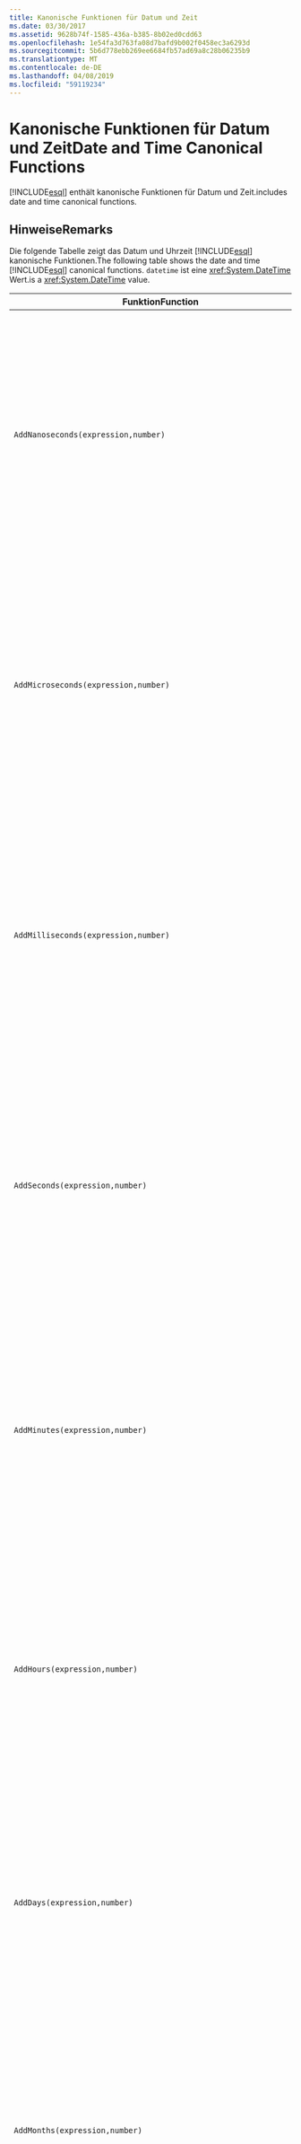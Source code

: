 ```yaml
---
title: Kanonische Funktionen für Datum und Zeit
ms.date: 03/30/2017
ms.assetid: 9628b74f-1585-436a-b385-8b02ed0cdd63
ms.openlocfilehash: 1e54fa3d763fa08d7bafd9b002f0458ec3a6293d
ms.sourcegitcommit: 5b6d778ebb269ee6684fb57ad69a8c28b06235b9
ms.translationtype: MT
ms.contentlocale: de-DE
ms.lasthandoff: 04/08/2019
ms.locfileid: "59119234"
---
```

# <a name="date-and-time-canonical-functions"></a><span data-ttu-id="16895-102">Kanonische Funktionen für Datum und Zeit</span><span class="sxs-lookup"><span data-stu-id="16895-102">Date and Time Canonical Functions</span></span>
[!INCLUDE[esql](../../../../../../includes/esql-md.md)] <span data-ttu-id="16895-103">enthält kanonische Funktionen für Datum und Zeit.</span><span class="sxs-lookup"><span data-stu-id="16895-103">includes date and time canonical functions.</span></span>  
  
## <a name="remarks"></a><span data-ttu-id="16895-104">Hinweise</span><span class="sxs-lookup"><span data-stu-id="16895-104">Remarks</span></span>  
 <span data-ttu-id="16895-105">Die folgende Tabelle zeigt das Datum und Uhrzeit [!INCLUDE[esql](../../../../../../includes/esql-md.md)] kanonische Funktionen.</span><span class="sxs-lookup"><span data-stu-id="16895-105">The following table shows the date and time [!INCLUDE[esql](../../../../../../includes/esql-md.md)] canonical functions.</span></span> `datetime` <span data-ttu-id="16895-106">ist eine <xref:System.DateTime> Wert.</span><span class="sxs-lookup"><span data-stu-id="16895-106">is a <xref:System.DateTime> value.</span></span>  
  
|<span data-ttu-id="16895-107">Funktion</span><span class="sxs-lookup"><span data-stu-id="16895-107">Function</span></span>|<span data-ttu-id="16895-108">Beschreibung</span><span class="sxs-lookup"><span data-stu-id="16895-108">Description</span></span>|  
|--------------|-----------------|  
|`AddNanoseconds(expression,number)`|<span data-ttu-id="16895-109">Fügt `number` den angegebenen `expression`-Wert (in Nanosekunden) hinzu.</span><span class="sxs-lookup"><span data-stu-id="16895-109">Adds the specified `number` of nanoseconds to the `expression`.</span></span><br /><br /> **<span data-ttu-id="16895-110">Argumente</span><span class="sxs-lookup"><span data-stu-id="16895-110">Arguments</span></span>**<br /><br /> `expression`<span data-ttu-id="16895-111">: `DateTime`, `DateTimeOffset`, oder `Time`.</span><span class="sxs-lookup"><span data-stu-id="16895-111">: `DateTime`, `DateTimeOffset`, or `Time`.</span></span><br /><br /> `number`<span data-ttu-id="16895-112">: `Int32`.</span><span class="sxs-lookup"><span data-stu-id="16895-112">: `Int32`.</span></span><br /><br /> **<span data-ttu-id="16895-113">Rückgabewert</span><span class="sxs-lookup"><span data-stu-id="16895-113">Return Value</span></span>**<br /><br /> <span data-ttu-id="16895-114">Der `expression`-Typ.</span><span class="sxs-lookup"><span data-stu-id="16895-114">The type of `expression`.</span></span>|  
|`AddMicroseconds(expression,number)`|<span data-ttu-id="16895-115">Fügt dem `number` den angegebenen `expression`-Wert (in Mikrosekunden) hinzu.</span><span class="sxs-lookup"><span data-stu-id="16895-115">Adds the specified `number` of microseconds to the `expression`.</span></span><br /><br /> **<span data-ttu-id="16895-116">Argumente</span><span class="sxs-lookup"><span data-stu-id="16895-116">Arguments</span></span>**<br /><br /> `expression`<span data-ttu-id="16895-117">: `DateTime`, `DateTimeOffset`, oder `Time`.</span><span class="sxs-lookup"><span data-stu-id="16895-117">: `DateTime`, `DateTimeOffset`, or `Time`.</span></span><br /><br /> `number`<span data-ttu-id="16895-118">: `Int32`.</span><span class="sxs-lookup"><span data-stu-id="16895-118">: `Int32`.</span></span><br /><br /> **<span data-ttu-id="16895-119">Rückgabewert</span><span class="sxs-lookup"><span data-stu-id="16895-119">Return Value</span></span>**<br /><br /> <span data-ttu-id="16895-120">Der `expression`-Typ.</span><span class="sxs-lookup"><span data-stu-id="16895-120">The type of `expression`.</span></span>|  
|`AddMilliseconds(expression,number)`|<span data-ttu-id="16895-121">Fügt dem `number` den angegebenen `expression`-Wert (in Millisekunden) hinzu.</span><span class="sxs-lookup"><span data-stu-id="16895-121">Adds the specified `number` of milliseconds to the `expression`.</span></span><br /><br /> **<span data-ttu-id="16895-122">Argumente</span><span class="sxs-lookup"><span data-stu-id="16895-122">Arguments</span></span>**<br /><br /> `expression`<span data-ttu-id="16895-123">: `DateTime`, `DateTimeOffset`, oder `Time`.</span><span class="sxs-lookup"><span data-stu-id="16895-123">: `DateTime`, `DateTimeOffset`, or `Time`.</span></span><br /><br /> `number`<span data-ttu-id="16895-124">: `Int32`.</span><span class="sxs-lookup"><span data-stu-id="16895-124">: `Int32`.</span></span><br /><br /> **<span data-ttu-id="16895-125">Rückgabewert</span><span class="sxs-lookup"><span data-stu-id="16895-125">Return Value</span></span>**<br /><br /> <span data-ttu-id="16895-126">Der `expression`-Typ.</span><span class="sxs-lookup"><span data-stu-id="16895-126">The type of `expression`.</span></span>|  
|`AddSeconds(expression,number)`|<span data-ttu-id="16895-127">Fügt dem `number` den angegebenen `expression`-Wert (in Sekunden) hinzu.</span><span class="sxs-lookup"><span data-stu-id="16895-127">Adds the specified `number` of seconds to the `expression`.</span></span><br /><br /> **<span data-ttu-id="16895-128">Argumente</span><span class="sxs-lookup"><span data-stu-id="16895-128">Arguments</span></span>**<br /><br /> `expression`<span data-ttu-id="16895-129">: `DateTime`, `DateTimeOffset`, oder `Time`.</span><span class="sxs-lookup"><span data-stu-id="16895-129">: `DateTime`, `DateTimeOffset`, or `Time`.</span></span><br /><br /> `number`<span data-ttu-id="16895-130">: `Int32`.</span><span class="sxs-lookup"><span data-stu-id="16895-130">: `Int32`.</span></span><br /><br /> **<span data-ttu-id="16895-131">Rückgabewert</span><span class="sxs-lookup"><span data-stu-id="16895-131">Return Value</span></span>**<br /><br /> <span data-ttu-id="16895-132">Der `expression`-Typ.</span><span class="sxs-lookup"><span data-stu-id="16895-132">The type of `expression`.</span></span>|  
|`AddMinutes(expression,number)`|<span data-ttu-id="16895-133">Fügt dem `number` den angegebenen `expression`-Wert (in Minuten) hinzu.</span><span class="sxs-lookup"><span data-stu-id="16895-133">Adds the specified `number` of minutes to the `expression`.</span></span><br /><br /> **<span data-ttu-id="16895-134">Argumente</span><span class="sxs-lookup"><span data-stu-id="16895-134">Arguments</span></span>**<br /><br /> `expression`<span data-ttu-id="16895-135">: `DateTime`, `DateTimeOffset`, oder `Time`.</span><span class="sxs-lookup"><span data-stu-id="16895-135">: `DateTime`, `DateTimeOffset`, or `Time`.</span></span><br /><br /> `number`<span data-ttu-id="16895-136">: `Int32`.</span><span class="sxs-lookup"><span data-stu-id="16895-136">: `Int32`.</span></span><br /><br /> **<span data-ttu-id="16895-137">Rückgabewert</span><span class="sxs-lookup"><span data-stu-id="16895-137">Return Value</span></span>**<br /><br /> <span data-ttu-id="16895-138">Der `expression`-Typ.</span><span class="sxs-lookup"><span data-stu-id="16895-138">The type of `expression`.</span></span>|  
|`AddHours(expression,number)`|<span data-ttu-id="16895-139">Fügt dem `number` den angegebenen `expression`-Wert (in Stunden) hinzu.</span><span class="sxs-lookup"><span data-stu-id="16895-139">Adds the specified `number` of hours to the `expression`.</span></span><br /><br /> **<span data-ttu-id="16895-140">Argumente</span><span class="sxs-lookup"><span data-stu-id="16895-140">Arguments</span></span>**<br /><br /> `expression`<span data-ttu-id="16895-141">: `DateTime`, `DateTimeOffset`, oder `Time`.</span><span class="sxs-lookup"><span data-stu-id="16895-141">: `DateTime`, `DateTimeOffset`, or `Time`.</span></span><br /><br /> `number`<span data-ttu-id="16895-142">: `Int32`.</span><span class="sxs-lookup"><span data-stu-id="16895-142">: `Int32`.</span></span><br /><br /> **<span data-ttu-id="16895-143">Rückgabewert</span><span class="sxs-lookup"><span data-stu-id="16895-143">Return Value</span></span>**<br /><br /> <span data-ttu-id="16895-144">Der `expression`-Typ.</span><span class="sxs-lookup"><span data-stu-id="16895-144">The type of `expression`.</span></span>|  
|`AddDays(expression,number)`|<span data-ttu-id="16895-145">Fügt am Ende der `number` den angegebenen `expression`-Wert für die Tage hinzu.</span><span class="sxs-lookup"><span data-stu-id="16895-145">Adds the specified `number` of days to the `expression`.</span></span><br /><br /> **<span data-ttu-id="16895-146">Argumente</span><span class="sxs-lookup"><span data-stu-id="16895-146">Arguments</span></span>**<br /><br /> `expression`<span data-ttu-id="16895-147">: `DateTime` oder `DateTimeOffset`.</span><span class="sxs-lookup"><span data-stu-id="16895-147">: `DateTime` or `DateTimeOffset`.</span></span><br /><br /> `number`<span data-ttu-id="16895-148">: `Int32`.</span><span class="sxs-lookup"><span data-stu-id="16895-148">: `Int32`.</span></span><br /><br /> **<span data-ttu-id="16895-149">Rückgabewert</span><span class="sxs-lookup"><span data-stu-id="16895-149">Return Value</span></span>**<br /><br /> <span data-ttu-id="16895-150">Der `expression`-Typ.</span><span class="sxs-lookup"><span data-stu-id="16895-150">The type of `expression`.</span></span>|  
|`AddMonths(expression,number)`|<span data-ttu-id="16895-151">Fügt dem `number` den angegebenen `expression`-Wert für die Monate hinzu.</span><span class="sxs-lookup"><span data-stu-id="16895-151">Adds the specified `number` of months to the `expression`.</span></span><br /><br /> **<span data-ttu-id="16895-152">Argumente</span><span class="sxs-lookup"><span data-stu-id="16895-152">Arguments</span></span>**<br /><br /> `expression`<span data-ttu-id="16895-153">: `DateTime` oder `DateTimeOffset`.</span><span class="sxs-lookup"><span data-stu-id="16895-153">: `DateTime` or `DateTimeOffset`.</span></span><br /><br /> `number`<span data-ttu-id="16895-154">: `Int32`.</span><span class="sxs-lookup"><span data-stu-id="16895-154">: `Int32`.</span></span><br /><br /> **<span data-ttu-id="16895-155">Rückgabewert</span><span class="sxs-lookup"><span data-stu-id="16895-155">Return Value</span></span>**<br /><br /> <span data-ttu-id="16895-156">Der `expression`-Typ.</span><span class="sxs-lookup"><span data-stu-id="16895-156">The type of `expression`.</span></span>|  
|`AddYears(expression,number)`|<span data-ttu-id="16895-157">Fügt dem `number` den angegebenen `expression`-Wert für die Jahre hinzu.</span><span class="sxs-lookup"><span data-stu-id="16895-157">Adds the specified `number` of years to the `expression`.</span></span><br /><br /> **<span data-ttu-id="16895-158">Argumente</span><span class="sxs-lookup"><span data-stu-id="16895-158">Arguments</span></span>**<br /><br /> `expression`<span data-ttu-id="16895-159">: `DateTime` oder `DateTimeOffset`.</span><span class="sxs-lookup"><span data-stu-id="16895-159">: `DateTime` or `DateTimeOffset`.</span></span><br /><br /> `number`<span data-ttu-id="16895-160">: `Int32`.</span><span class="sxs-lookup"><span data-stu-id="16895-160">: `Int32`.</span></span><br /><br /> **<span data-ttu-id="16895-161">Rückgabewert</span><span class="sxs-lookup"><span data-stu-id="16895-161">Return Value</span></span>**<br /><br /> <span data-ttu-id="16895-162">Der `expression`-Typ.</span><span class="sxs-lookup"><span data-stu-id="16895-162">The type of `expression`.</span></span>|  
|`CreateDateTime(year,month,day,hour,minute,second)`|<span data-ttu-id="16895-163">Gibt das aktuelle Datum und die aktuelle Zeit des Servers in der Zeitzone des Servers als neuen `DateTime`-Wert zurück.</span><span class="sxs-lookup"><span data-stu-id="16895-163">Returns a new `DateTime` value as the current date and time of the server in the server's time zone.</span></span><br /><br /> **<span data-ttu-id="16895-164">Argumente</span><span class="sxs-lookup"><span data-stu-id="16895-164">Arguments</span></span>**<br /><br /> `year`<span data-ttu-id="16895-165">, `month`, `day`, `hour`, `minute`: `Int16` und `Int32`.</span><span class="sxs-lookup"><span data-stu-id="16895-165">, `month`, `day`, `hour`, `minute`: `Int16` and `Int32`.</span></span><br /><br /> `second`<span data-ttu-id="16895-166">: `Double`.</span><span class="sxs-lookup"><span data-stu-id="16895-166">: `Double`.</span></span><br /><br /> **<span data-ttu-id="16895-167">Rückgabewert</span><span class="sxs-lookup"><span data-stu-id="16895-167">Return Value</span></span>**<br /><br /> <span data-ttu-id="16895-168">Ein `DateTime`.</span><span class="sxs-lookup"><span data-stu-id="16895-168">A `DateTime`.</span></span>|  
|`CreateDateTimeOffset(year,month,day,hour,minute,second,tzoffset)`|<span data-ttu-id="16895-169">Gibt einen neuen `DateTimeOffset`-Wert zurück, der das aktuelle Datum und die aktuelle Uhrzeit des Servers im Verhältnis zur koordinierten Weltzeit (UTC) darstellt.</span><span class="sxs-lookup"><span data-stu-id="16895-169">Returns a new `DateTimeOffset` value as the current date and time of the server relative to the Coordinated Universal Time (UTC).</span></span><br /><br /> **<span data-ttu-id="16895-170">Argumente</span><span class="sxs-lookup"><span data-stu-id="16895-170">Arguments</span></span>**<br /><br /> `year`<span data-ttu-id="16895-171">, `month`, `day`, `hour`, `minute`, `tzoffset`: `Int32`.</span><span class="sxs-lookup"><span data-stu-id="16895-171">, `month`, `day`, `hour`, `minute`, `tzoffset`: `Int32`.</span></span><br /><br /> `second`<span data-ttu-id="16895-172">: `Double`.</span><span class="sxs-lookup"><span data-stu-id="16895-172">: `Double`.</span></span><br /><br /> **<span data-ttu-id="16895-173">Rückgabewert</span><span class="sxs-lookup"><span data-stu-id="16895-173">Return Value</span></span>**<br /><br /> <span data-ttu-id="16895-174">Ein `DateTimeOffset`.</span><span class="sxs-lookup"><span data-stu-id="16895-174">A `DateTimeOffset`.</span></span>|  
|`CreateTime(hour,minute,second)`|<span data-ttu-id="16895-175">Gibt einen neuen `Time`-Wert als aktuelle Zeit zurück.</span><span class="sxs-lookup"><span data-stu-id="16895-175">Returns a new `Time` value as the current time.</span></span><br /><br /> **<span data-ttu-id="16895-176">Argumente</span><span class="sxs-lookup"><span data-stu-id="16895-176">Arguments</span></span>**<br /><br /> `hour` <span data-ttu-id="16895-177">und `minute`: `Int32`.</span><span class="sxs-lookup"><span data-stu-id="16895-177">and `minute`: `Int32`.</span></span><br /><br /> `second`<span data-ttu-id="16895-178">: `Double`.</span><span class="sxs-lookup"><span data-stu-id="16895-178">: `Double`.</span></span><br /><br /> **<span data-ttu-id="16895-179">Rückgabewert</span><span class="sxs-lookup"><span data-stu-id="16895-179">Return Value</span></span>**<br /><br /> <span data-ttu-id="16895-180">Ein `Time`.</span><span class="sxs-lookup"><span data-stu-id="16895-180">A `Time`.</span></span>|  
|`CurrentDateTime()`|<span data-ttu-id="16895-181">Gibt das aktuelle Datum und die aktuelle Uhrzeit des Servers in der Zeitzone des Servers als `DateTime`-Wert zurück.</span><span class="sxs-lookup"><span data-stu-id="16895-181">Returns a `DateTime` value as the current date and time of the server in the server's time zone.</span></span><br /><br /> **<span data-ttu-id="16895-182">Rückgabewert</span><span class="sxs-lookup"><span data-stu-id="16895-182">Return Value</span></span>**<br /><br /> <span data-ttu-id="16895-183">Ein `DateTime`.</span><span class="sxs-lookup"><span data-stu-id="16895-183">A `DateTime`.</span></span>|  
|`CurrentDateTimeOffset()`|<span data-ttu-id="16895-184">Gibt das aktuelle Datum, die aktuelle Uhrzeit sowie einen Offset als `DateTimeOffset` zurück.</span><span class="sxs-lookup"><span data-stu-id="16895-184">Returns the current date, time and offset as a `DateTimeOffset`.</span></span><br /><br /> **<span data-ttu-id="16895-185">Rückgabewert</span><span class="sxs-lookup"><span data-stu-id="16895-185">Return Value</span></span>**<br /><br /> <span data-ttu-id="16895-186">Ein `DateTimeOffset`.</span><span class="sxs-lookup"><span data-stu-id="16895-186">A `DateTimeOffset`.</span></span>|  
|`CurrentUtcDateTime()`|<span data-ttu-id="16895-187">Gibt das aktuelle Datum und die aktuelle Zeit des Servers in der UTC-Zeitzone als <xref:System.DateTime>-Wert zurück.</span><span class="sxs-lookup"><span data-stu-id="16895-187">Returns a <xref:System.DateTime> value as the current date and time of the server in the UTS time zone.</span></span><br /><br /> **<span data-ttu-id="16895-188">Rückgabewert</span><span class="sxs-lookup"><span data-stu-id="16895-188">Return Value</span></span>**<br /><br /> <span data-ttu-id="16895-189">Ein `DateTime`.</span><span class="sxs-lookup"><span data-stu-id="16895-189">A `DateTime`.</span></span>|  
|`Day(expression)`|<span data-ttu-id="16895-190">Gibt den Tagteil von `expression` als `Int32` zwischen 1 und 31 zurück.</span><span class="sxs-lookup"><span data-stu-id="16895-190">Returns the day portion of `expression` as an `Int32` between 1 and 31.</span></span><br /><br /> **<span data-ttu-id="16895-191">Argumente</span><span class="sxs-lookup"><span data-stu-id="16895-191">Arguments</span></span>**<br /><br /> <span data-ttu-id="16895-192">`DateTime` und `DateTimeOffset`.</span><span class="sxs-lookup"><span data-stu-id="16895-192">A `DateTime` and `DateTimeOffset`.</span></span><br /><br /> **<span data-ttu-id="16895-193">Rückgabewert</span><span class="sxs-lookup"><span data-stu-id="16895-193">Return Value</span></span>**<br /><br /> <span data-ttu-id="16895-194">Eine `Int32`.</span><span class="sxs-lookup"><span data-stu-id="16895-194">An `Int32`.</span></span><br /><br /> **<span data-ttu-id="16895-195">Beispiel</span><span class="sxs-lookup"><span data-stu-id="16895-195">Example</span></span>**<br /><br /> `-- The following example returns 12.`<br /><br /> `Day(cast('03/12/1998' as DateTime))`|  
|`DayOfYear(expression)`|<span data-ttu-id="16895-196">Gibt den Tagteil von `expression` als `Int32`-Wert zwischen 1 und 366 zurück, wobei 366 für den letzten Tag eines Schaltjahrs zurückgegeben wird.</span><span class="sxs-lookup"><span data-stu-id="16895-196">Returns the day portion of `expression` as an `Int32` between 1 and 366, where 366 is returned for the last day of a leap year.</span></span><br /><br /> **<span data-ttu-id="16895-197">Argumente</span><span class="sxs-lookup"><span data-stu-id="16895-197">Arguments</span></span>**<br /><br /> <span data-ttu-id="16895-198">`DateTime` oder `DateTimeOffset`.</span><span class="sxs-lookup"><span data-stu-id="16895-198">A `DateTime` or `DateTimeOffset`.</span></span><br /><br /> **<span data-ttu-id="16895-199">Rückgabewert</span><span class="sxs-lookup"><span data-stu-id="16895-199">Return Value</span></span>**<br /><br /> <span data-ttu-id="16895-200">Eine `Int32`.</span><span class="sxs-lookup"><span data-stu-id="16895-200">An `Int32`.</span></span>|  
|`DiffNanoseconds(startExpression,endExpression)`|<span data-ttu-id="16895-201">Gibt die Differenz von `startExpression` und `endExpression` (in Nanosekunden) zurück.</span><span class="sxs-lookup"><span data-stu-id="16895-201">Returns the difference, in nanoseconds, between `startExpression` and `endExpression`.</span></span><br /><br /> **<span data-ttu-id="16895-202">Argumente</span><span class="sxs-lookup"><span data-stu-id="16895-202">Arguments</span></span>**<br /><br /> `startExpression`<span data-ttu-id="16895-203">, `endExpression`: `DateTime`, `DateTimeOffset`, oder `Time`.</span><span class="sxs-lookup"><span data-stu-id="16895-203">, `endExpression`: `DateTime`, `DateTimeOffset`, or `Time`.</span></span> <span data-ttu-id="16895-204">**Hinweis:** `startExpression` und `endExpression` muss vom gleichen Typ sein.</span><span class="sxs-lookup"><span data-stu-id="16895-204">**Note:**  `startExpression` and `endExpression` must be of the same type.</span></span> <br /><br /> **<span data-ttu-id="16895-205">Rückgabewert</span><span class="sxs-lookup"><span data-stu-id="16895-205">Return Value</span></span>**<br /><br /> <span data-ttu-id="16895-206">Eine `Int32`.</span><span class="sxs-lookup"><span data-stu-id="16895-206">An `Int32`.</span></span>|  
|`DiffMilliseconds(startExpression,endExpression)`|<span data-ttu-id="16895-207">Gibt die Differenz von `startExpression` und `endExpression` (in Millisekunden) zurück.</span><span class="sxs-lookup"><span data-stu-id="16895-207">Returns the difference, in milliseconds, between `startExpression` and `endExpression`.</span></span><br /><br /> **<span data-ttu-id="16895-208">Argumente</span><span class="sxs-lookup"><span data-stu-id="16895-208">Arguments</span></span>**<br /><br /> `startExpression`<span data-ttu-id="16895-209">, `endExpression`: `DateTime`, `DateTimeOffset`, oder `Time`.</span><span class="sxs-lookup"><span data-stu-id="16895-209">, `endExpression`: `DateTime`, `DateTimeOffset`, or `Time`.</span></span> <span data-ttu-id="16895-210">**Hinweis:** `startExpression` und `endExpression` muss vom gleichen Typ sein.</span><span class="sxs-lookup"><span data-stu-id="16895-210">**Note:**  `startExpression` and `endExpression` must be of the same type.</span></span> <br /><br /> **<span data-ttu-id="16895-211">Rückgabewert</span><span class="sxs-lookup"><span data-stu-id="16895-211">Return Value</span></span>**<br /><br /> <span data-ttu-id="16895-212">Eine `Int32`.</span><span class="sxs-lookup"><span data-stu-id="16895-212">An `Int32`.</span></span>|  
|`DiffMicroseconds(startExpression,endExpression)`|<span data-ttu-id="16895-213">Gibt die Differenz von `startExpression` und `endExpression` (in Mikrosekunden) zurück.</span><span class="sxs-lookup"><span data-stu-id="16895-213">Returns the difference, in microseconds, between `startExpression` and `endExpression`.</span></span><br /><br /> **<span data-ttu-id="16895-214">Argumente</span><span class="sxs-lookup"><span data-stu-id="16895-214">Arguments</span></span>**<br /><br /> `startExpression`<span data-ttu-id="16895-215">, `endExpression`: `DateTime`, `DateTimeOffset`, oder `Time`.</span><span class="sxs-lookup"><span data-stu-id="16895-215">, `endExpression`: `DateTime`, `DateTimeOffset`, or `Time`.</span></span> <span data-ttu-id="16895-216">**Hinweis:** `startExpression` und `endExpression` muss vom gleichen Typ sein.</span><span class="sxs-lookup"><span data-stu-id="16895-216">**Note:**  `startExpression` and `endExpression` must be of the same type.</span></span> <br /><br /> **<span data-ttu-id="16895-217">Rückgabewert</span><span class="sxs-lookup"><span data-stu-id="16895-217">Return Value</span></span>**<br /><br /> <span data-ttu-id="16895-218">Eine `Int32`.</span><span class="sxs-lookup"><span data-stu-id="16895-218">An `Int32`.</span></span>|  
|`DiffSeconds(startExpression,endExpression)`|<span data-ttu-id="16895-219">Gibt die Differenz von `startExpression` und `endExpression` (in Sekunden) zurück.</span><span class="sxs-lookup"><span data-stu-id="16895-219">Returns the difference, in seconds, between `startExpression` and `endExpression`.</span></span><br /><br /> **<span data-ttu-id="16895-220">Argumente</span><span class="sxs-lookup"><span data-stu-id="16895-220">Arguments</span></span>**<br /><br /> `startExpression`<span data-ttu-id="16895-221">, `endExpression`: `DateTime`, `DateTimeOffset`, oder `Time`.</span><span class="sxs-lookup"><span data-stu-id="16895-221">, `endExpression`: `DateTime`, `DateTimeOffset`, or `Time`.</span></span> <span data-ttu-id="16895-222">**Hinweis:** `startExpression` und `endExpression` muss vom gleichen Typ sein.</span><span class="sxs-lookup"><span data-stu-id="16895-222">**Note:**  `startExpression` and `endExpression` must be of the same type.</span></span> <br /><br /> **<span data-ttu-id="16895-223">Rückgabewert</span><span class="sxs-lookup"><span data-stu-id="16895-223">Return Value</span></span>**<br /><br /> <span data-ttu-id="16895-224">Eine `Int32`.</span><span class="sxs-lookup"><span data-stu-id="16895-224">An `Int32`.</span></span>|  
|`DiffMinutes(startExpression,endExpression)`|<span data-ttu-id="16895-225">Gibt die Differenz von `startExpression` und `endExpression` (in Minuten) zurück.</span><span class="sxs-lookup"><span data-stu-id="16895-225">Returns the difference, in minutes, between `startExpression` and `endExpression`.</span></span><br /><br /> **<span data-ttu-id="16895-226">Argumente</span><span class="sxs-lookup"><span data-stu-id="16895-226">Arguments</span></span>**<br /><br /> `startExpression`<span data-ttu-id="16895-227">, `endExpression`: `DateTime`, `DateTimeOffset`, oder `Time`.</span><span class="sxs-lookup"><span data-stu-id="16895-227">, `endExpression`: `DateTime`, `DateTimeOffset`, or `Time`.</span></span> <span data-ttu-id="16895-228">**Hinweis:** `startExpression` und `endExpression` muss vom gleichen Typ sein.</span><span class="sxs-lookup"><span data-stu-id="16895-228">**Note:**  `startExpression` and `endExpression` must be of the same type.</span></span> <br /><br /> **<span data-ttu-id="16895-229">Rückgabewert</span><span class="sxs-lookup"><span data-stu-id="16895-229">Return Value</span></span>**<br /><br /> <span data-ttu-id="16895-230">Eine `Int32`.</span><span class="sxs-lookup"><span data-stu-id="16895-230">An `Int32`.</span></span>|  
|`DiffHours(startExpression,endExpression)`|<span data-ttu-id="16895-231">Gibt die Differenz von `startExpression` und `endExpression` (in Stunden) zurück.</span><span class="sxs-lookup"><span data-stu-id="16895-231">Returns the difference, in hours, between `startExpression` and `endExpression`.</span></span><br /><br /> **<span data-ttu-id="16895-232">Argumente</span><span class="sxs-lookup"><span data-stu-id="16895-232">Arguments</span></span>**<br /><br /> `startExpression`<span data-ttu-id="16895-233">, `endExpression`: `DateTime`, `DateTimeOffset`, oder `Time`.</span><span class="sxs-lookup"><span data-stu-id="16895-233">, `endExpression`: `DateTime`, `DateTimeOffset`, or `Time`.</span></span> <span data-ttu-id="16895-234">**Hinweis:** `startExpression` und `endExpression` muss vom gleichen Typ sein.</span><span class="sxs-lookup"><span data-stu-id="16895-234">**Note:**  `startExpression` and `endExpression` must be of the same type.</span></span> <br /><br /> **<span data-ttu-id="16895-235">Rückgabewert</span><span class="sxs-lookup"><span data-stu-id="16895-235">Return Value</span></span>**<br /><br /> <span data-ttu-id="16895-236">Eine `Int32`.</span><span class="sxs-lookup"><span data-stu-id="16895-236">An `Int32`.</span></span>|  
|`DiffDays(startExpression,endExpression)`|<span data-ttu-id="16895-237">Gibt die Differenz von `startExpression` und `endExpression` (in Tagen) zurück.</span><span class="sxs-lookup"><span data-stu-id="16895-237">Returns the difference, in days, between `startExpression` and `endExpression`.</span></span><br /><br /> **<span data-ttu-id="16895-238">Argumente</span><span class="sxs-lookup"><span data-stu-id="16895-238">Arguments</span></span>**<br /><br /> `startExpression`<span data-ttu-id="16895-239">, `endExpression`: `DateTime` oder `DateTimeOffset`.</span><span class="sxs-lookup"><span data-stu-id="16895-239">, `endExpression`: `DateTime` or `DateTimeOffset`.</span></span> <span data-ttu-id="16895-240">**Hinweis:** `startExpression` und `endExpression` muss vom gleichen Typ sein.</span><span class="sxs-lookup"><span data-stu-id="16895-240">**Note:**  `startExpression` and `endExpression` must be of the same type.</span></span> <br /><br /> **<span data-ttu-id="16895-241">Rückgabewert</span><span class="sxs-lookup"><span data-stu-id="16895-241">Return Value</span></span>**<br /><br /> <span data-ttu-id="16895-242">Eine `Int32`.</span><span class="sxs-lookup"><span data-stu-id="16895-242">An `Int32`.</span></span>|  
|`DiffMonths(startExpression,endExpression)`|<span data-ttu-id="16895-243">Gibt die Differenz von `startExpression` und `endExpression` (in Monaten) zurück.</span><span class="sxs-lookup"><span data-stu-id="16895-243">Returns the difference, in months, between `startExpression` and `endExpression`.</span></span><br /><br /> **<span data-ttu-id="16895-244">Argumente</span><span class="sxs-lookup"><span data-stu-id="16895-244">Arguments</span></span>**<br /><br /> `startExpression`<span data-ttu-id="16895-245">, `endExpression`: `DateTime` oder `DateTimeOffset`.</span><span class="sxs-lookup"><span data-stu-id="16895-245">, `endExpression`: `DateTime` or `DateTimeOffset`.</span></span> <span data-ttu-id="16895-246">**Hinweis:** `startExpression` und `endExpression` muss vom gleichen Typ sein.</span><span class="sxs-lookup"><span data-stu-id="16895-246">**Note:**  `startExpression` and `endExpression` must be of the same type.</span></span> <br /><br /> **<span data-ttu-id="16895-247">Rückgabewert</span><span class="sxs-lookup"><span data-stu-id="16895-247">Return Value</span></span>**<br /><br /> <span data-ttu-id="16895-248">Eine `Int32`.</span><span class="sxs-lookup"><span data-stu-id="16895-248">An `Int32`.</span></span>|  
|`DiffYears(startExpression,endExpression)`|<span data-ttu-id="16895-249">Gibt die Differenz von `startExpression` und `endExpression` (in Jahren) zurück.</span><span class="sxs-lookup"><span data-stu-id="16895-249">Returns the difference, in years, between `startExpression` and `endExpression`.</span></span><br /><br /> **<span data-ttu-id="16895-250">Argumente</span><span class="sxs-lookup"><span data-stu-id="16895-250">Arguments</span></span>**<br /><br /> `startExpression`<span data-ttu-id="16895-251">, `endExpression`: `DateTime` oder `DateTimeOffset`.</span><span class="sxs-lookup"><span data-stu-id="16895-251">, `endExpression`: `DateTime` or `DateTimeOffset`.</span></span> <span data-ttu-id="16895-252">**Hinweis:** `startExpression` und `endExpression` muss vom gleichen Typ sein.</span><span class="sxs-lookup"><span data-stu-id="16895-252">**Note:**  `startExpression` and `endExpression` must be of the same type.</span></span> <br /><br /> **<span data-ttu-id="16895-253">Rückgabewert</span><span class="sxs-lookup"><span data-stu-id="16895-253">Return Value</span></span>**<br /><br /> <span data-ttu-id="16895-254">Eine `Int32`.</span><span class="sxs-lookup"><span data-stu-id="16895-254">An `Int32`.</span></span>|  
|`GetTotalOffsetMinutes(datetimeoffset)`|<span data-ttu-id="16895-255">Gibt die Anzahl von Minuten zurück, die `datetimeoffset` von GMT abweicht.</span><span class="sxs-lookup"><span data-stu-id="16895-255">Returns the number of minutes that the `datetimeoffset` is offset from GMT.</span></span> <span data-ttu-id="16895-256">Der Wert liegt im Allgemeinen zwischen +780 und -780 (+ oder - 13 Stunden).</span><span class="sxs-lookup"><span data-stu-id="16895-256">This is generally between +780 and -780 (+ or - 13 hrs).</span></span> <span data-ttu-id="16895-257">**Hinweis**:  Diese Funktion wird nur in SQL Server 2008 unterstützt.</span><span class="sxs-lookup"><span data-stu-id="16895-257">**Note:**  This function is supported in SQL Server 2008 only.</span></span> <br /><br /> **<span data-ttu-id="16895-258">Argumente</span><span class="sxs-lookup"><span data-stu-id="16895-258">Arguments</span></span>**<br /><br /> <span data-ttu-id="16895-259">Ein `DateTimeOffset`.</span><span class="sxs-lookup"><span data-stu-id="16895-259">A `DateTimeOffset`.</span></span><br /><br /> **<span data-ttu-id="16895-260">Rückgabewert</span><span class="sxs-lookup"><span data-stu-id="16895-260">Return Value</span></span>**<br /><br /> <span data-ttu-id="16895-261">Eine `Int32`.</span><span class="sxs-lookup"><span data-stu-id="16895-261">An `Int32`.</span></span>|  
|`Hour(expression)`|<span data-ttu-id="16895-262">Gibt den Stundenteil von `expression` als `Int32` zwischen 0 und 23 zurück.</span><span class="sxs-lookup"><span data-stu-id="16895-262">Returns the hour portion of `expression` as an `Int32` between 0 and 23.</span></span><br /><br /> **<span data-ttu-id="16895-263">Argumente</span><span class="sxs-lookup"><span data-stu-id="16895-263">Arguments</span></span>**<br /><br /> <span data-ttu-id="16895-264">`DateTime, Time` und `DateTimeOffset`.</span><span class="sxs-lookup"><span data-stu-id="16895-264">A `DateTime, Time` and `DateTimeOffset`.</span></span><br /><br /> **<span data-ttu-id="16895-265">Beispiel</span><span class="sxs-lookup"><span data-stu-id="16895-265">Example</span></span>**<br /><br /> `-- The following example returns 22.`<br /><br /> `Hour(cast('22:35:5' as DateTime))`|  
|`Millisecond(expression)`|<span data-ttu-id="16895-266">Gibt den Millisekundenteil von `expression` als `Int32` zwischen 0 und 999 zurück.</span><span class="sxs-lookup"><span data-stu-id="16895-266">Returns the milliseconds portion of `expression` as an `Int32` between 0 and 999.</span></span><br /><br /> **<span data-ttu-id="16895-267">Argumente</span><span class="sxs-lookup"><span data-stu-id="16895-267">Arguments</span></span>**<br /><br /> <span data-ttu-id="16895-268">`DateTime, Time` und `DateTimeOffset`.</span><span class="sxs-lookup"><span data-stu-id="16895-268">A `DateTime, Time` and `DateTimeOffset`.</span></span><br /><br /> **<span data-ttu-id="16895-269">Rückgabewert</span><span class="sxs-lookup"><span data-stu-id="16895-269">Return Value</span></span>**<br /><br /> <span data-ttu-id="16895-270">Eine `Int32`.</span><span class="sxs-lookup"><span data-stu-id="16895-270">An `Int32`.</span></span>|  
|`Minute(expression)`|<span data-ttu-id="16895-271">Gibt den Minutenteil von `expression` als `Int32` zwischen 0 und 59 zurück.</span><span class="sxs-lookup"><span data-stu-id="16895-271">Returns the minute portion of `expression` as an `Int32` between 0 and 59.</span></span><br /><br /> **<span data-ttu-id="16895-272">Argumente</span><span class="sxs-lookup"><span data-stu-id="16895-272">Arguments</span></span>**<br /><br /> <span data-ttu-id="16895-273">`DateTime, Time` oder `DateTimeOffset`.</span><span class="sxs-lookup"><span data-stu-id="16895-273">A `DateTime, Time` or `DateTimeOffset`.</span></span><br /><br /> **<span data-ttu-id="16895-274">Rückgabewert</span><span class="sxs-lookup"><span data-stu-id="16895-274">Return Value</span></span>**<br /><br /> <span data-ttu-id="16895-275">Eine `Int32`.</span><span class="sxs-lookup"><span data-stu-id="16895-275">An `Int32`.</span></span><br /><br /> **<span data-ttu-id="16895-276">Beispiel</span><span class="sxs-lookup"><span data-stu-id="16895-276">Example</span></span>**<br /><br /> `-- The following example returns 35`<br /><br /> `Minute(cast('22:35:5' as DateTime))`|  
|`Month(expression)`|<span data-ttu-id="16895-277">Gibt den Monatsteil von `expression` als `Int32` zwischen 1 und 12 zurück.</span><span class="sxs-lookup"><span data-stu-id="16895-277">Returns the month portion of `expression` as an `Int32` between 1 and 12.</span></span><br /><br /> **<span data-ttu-id="16895-278">Argumente</span><span class="sxs-lookup"><span data-stu-id="16895-278">Arguments</span></span>**<br /><br /> <span data-ttu-id="16895-279">`DateTime` oder `DateTimeOffset`.</span><span class="sxs-lookup"><span data-stu-id="16895-279">A `DateTime` or `DateTimeOffset`.</span></span><br /><br /> **<span data-ttu-id="16895-280">Rückgabewert</span><span class="sxs-lookup"><span data-stu-id="16895-280">Return Value</span></span>**<br /><br /> <span data-ttu-id="16895-281">Eine `Int32`.</span><span class="sxs-lookup"><span data-stu-id="16895-281">An `Int32`.</span></span><br /><br /> **<span data-ttu-id="16895-282">Beispiel</span><span class="sxs-lookup"><span data-stu-id="16895-282">Example</span></span>**<br /><br /> `-- The following example returns 3.`<br /><br /> `Month(cast('03/12/1998' as DateTime))`|  
|`Second(expression)`|<span data-ttu-id="16895-283">Gibt den Sekundenteil von `expression` als `Int32` zwischen 0 und 59 zurück.</span><span class="sxs-lookup"><span data-stu-id="16895-283">Returns the seconds portion of `expression` as an `Int32` between 0 and 59.</span></span><br /><br /> **<span data-ttu-id="16895-284">Argumente</span><span class="sxs-lookup"><span data-stu-id="16895-284">Arguments</span></span>**<br /><br /> <span data-ttu-id="16895-285">`DateTime, Time` und `DateTimeOffset`.</span><span class="sxs-lookup"><span data-stu-id="16895-285">A `DateTime, Time` and `DateTimeOffset`.</span></span><br /><br /> **<span data-ttu-id="16895-286">Rückgabewert</span><span class="sxs-lookup"><span data-stu-id="16895-286">Return Value</span></span>**<br /><br /> <span data-ttu-id="16895-287">Eine `Int32`.</span><span class="sxs-lookup"><span data-stu-id="16895-287">An `Int32`.</span></span><br /><br /> **<span data-ttu-id="16895-288">Beispiel</span><span class="sxs-lookup"><span data-stu-id="16895-288">Example</span></span>**<br /><br /> `-- The following example returns 5`<br /><br /> `Second(cast('22:35:5' as DateTime))`|  
|`TruncateTime(expression)`|<span data-ttu-id="16895-289">Gibt `expression` mit abgeschnittenen Zeitwerten zurück.</span><span class="sxs-lookup"><span data-stu-id="16895-289">Returns the `expression`, with the time values truncated.</span></span><br /><br /> **<span data-ttu-id="16895-290">Argumente</span><span class="sxs-lookup"><span data-stu-id="16895-290">Arguments</span></span>**<br /><br /> <span data-ttu-id="16895-291">`DateTime` oder `DateTimeOffset`.</span><span class="sxs-lookup"><span data-stu-id="16895-291">A `DateTime` or `DateTimeOffset`.</span></span><br /><br /> **<span data-ttu-id="16895-292">Rückgabewert</span><span class="sxs-lookup"><span data-stu-id="16895-292">Return Value</span></span>**<br /><br /> <span data-ttu-id="16895-293">Der `expression`-Typ.</span><span class="sxs-lookup"><span data-stu-id="16895-293">The type of `expression`.</span></span>|  
|`Year(expression)`|<span data-ttu-id="16895-294">Gibt zurück, den Jahresteil des `expression` als ein `Int32` `YYYY`.</span><span class="sxs-lookup"><span data-stu-id="16895-294">Returns the year portion of `expression` as an `Int32` `YYYY`.</span></span><br /><br /> **<span data-ttu-id="16895-295">Argumente</span><span class="sxs-lookup"><span data-stu-id="16895-295">Arguments</span></span>**<br /><br /> <span data-ttu-id="16895-296">`DateTime` und `DateTimeOffset`.</span><span class="sxs-lookup"><span data-stu-id="16895-296">A `DateTime` and `DateTimeOffset`.</span></span><br /><br /> **<span data-ttu-id="16895-297">Rückgabewert</span><span class="sxs-lookup"><span data-stu-id="16895-297">Return Value</span></span>**<br /><br /> <span data-ttu-id="16895-298">Eine `Int32`.</span><span class="sxs-lookup"><span data-stu-id="16895-298">An `Int32`.</span></span><br /><br /> **<span data-ttu-id="16895-299">Beispiel</span><span class="sxs-lookup"><span data-stu-id="16895-299">Example</span></span>**<br /><br /> `-- The following example returns 1998.`<br /><br /> `Year(cast('03/12/1998' as DateTime))`|  
  
 <span data-ttu-id="16895-300">Diese Funktionen geben `null` zurück, wenn die Eingabe `null` ist.</span><span class="sxs-lookup"><span data-stu-id="16895-300">These functions will return `null` if given `null` input.</span></span>  
  
 <span data-ttu-id="16895-301">Entsprechende Funktionen sind für den verwalteten Anbieter des Microsoft SQL-Clients verfügbar.</span><span class="sxs-lookup"><span data-stu-id="16895-301">Equivalent functionality is available in the Microsoft SQL Client Managed Provider.</span></span> <span data-ttu-id="16895-302">Weitere Informationen finden Sie unter [SqlClient für Entity Framework-Funktionen](../../../../../../docs/framework/data/adonet/ef/sqlclient-for-ef-functions.md).</span><span class="sxs-lookup"><span data-stu-id="16895-302">For more information, see [SqlClient for Entity Framework Functions](../../../../../../docs/framework/data/adonet/ef/sqlclient-for-ef-functions.md).</span></span>  
  
## <a name="see-also"></a><span data-ttu-id="16895-303">Siehe auch</span><span class="sxs-lookup"><span data-stu-id="16895-303">See also</span></span>

- [<span data-ttu-id="16895-304">Kanonische Funktionen</span><span class="sxs-lookup"><span data-stu-id="16895-304">Canonical Functions</span></span>](../../../../../../docs/framework/data/adonet/ef/language-reference/canonical-functions.md)
